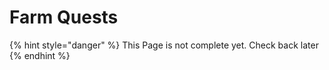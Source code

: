 # Farm Quests

{% hint style="danger" %}
This Page is not complete yet. Check back later
{% endhint %}


